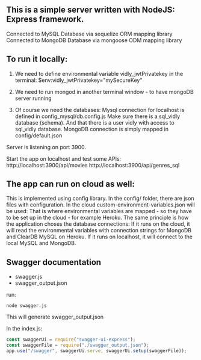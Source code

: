 ## This is a simple server written with NodeJS: Express framework.

Connected to MySQL Database via sequelize ORM mapping library
Connected to MongoDB Database via mongoose ODM mapping library

## To run it locally:

1. We need to define environmental variable vidly_jwtPrivatekey in the terminal:
   $env:vidly_jwtPrivatekey="mySecureKey"

2. We need to run mongod in another terminal window - to have mongoDB server running

3. Of course we need the databases:
   Mysql connection for localhost is defined in config_mysql/db.config.js
   Make sure there is a sql_vidly database (schema). And that there is a user vidly with access to sql_vidly database.
   MongoDB connection is simply mapped in config/default.json

Server is listening on port 3900.

Start the app on localhost and test some APIs:
http://localhost:3900/api/movies
http://localhost:3900/api/genres_sql

## The app can run on cloud as well:

This is implemented using config library. In the config/ folder, there are json files with configuration.
In the cloud custom-environment-variables.json will be used:
That is where environmental variables are mapped - so they have to be set up in the cloud - for example Heroku.
The same principle is how the application choses the database connections:
If it runs on the cloud, it will read the environmental variables with connection strings for MongoDB and ClearDB MySQL on Heroku.
If it runs on localhost, it will connect to the local MySQL and MongoDB.

## Swagger documentation

- swagger.js
- swagger_output.json

run:
```
node swagger.js
```

This will generate swagger_output.json

In the index.js:

```javascript
const swaggerUi = require("swagger-ui-express");
const swaggerFile = require("./swagger_output.json");
app.use("/swagger", swaggerUi.serve, swaggerUi.setup(swaggerFile));
```